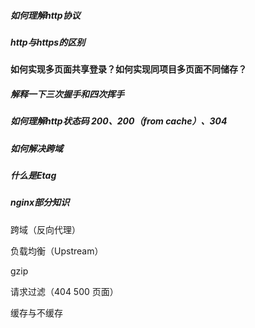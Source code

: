 ##### 如何理解http协议

##### http与https的区别

#### 如何实现多页面共享登录？如何实现同项目多页面不同储存？

##### 解释一下三次握手和四次挥手

##### 如何理解http状态码 200、200（from cache）、304

##### 如何解决跨域

##### 什么是Etag

##### nginx部分知识

跨域（反向代理）

负载均衡（Upstream）

gzip

请求过滤（404  500 页面）

缓存与不缓存
